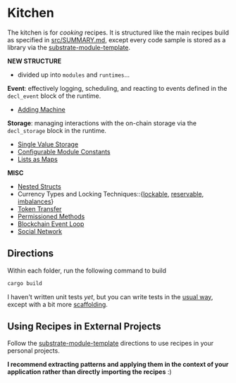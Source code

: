 # Kitchen

The kitchen is for *cooking* recipes. It is structured like the main recipes build as specified in [src/SUMMARY.md](../src/SUMMARY.md), except every code sample is stored as a library via the [substrate-module-template](https://github.com/shawntabrizi/substrate-module-template).

**NEW STRUCTURE**
* divided up into `modules` and `runtimes`...

**Event**: effectively logging, scheduling, and reacting to events defined in the `decl_event` block of the runtime.
* [Adding Machine](./adder/)

**Storage**: managing interactions with the on-chain storage via the `decl_storage` block in the runtime.
* [Single Value Storage](./value/)
* [Configurable Module Constants](./constants/)
* [Lists as Maps](./list/)

**MISC**
- [Nested Structs](./nstructs)
- Currency Types and Locking Techniques::{[lockable](./lockable), [reservable](./reservable), [imbalances](./imbalances)}
- [Token Transfer](./token)
- [Permissioned Methods](./permissioned)
- [Blockchain Event Loop](./loop)
- [Social Network](./social)

<!-- **Support**: using traits from [`srml/support`](https://github.com/paritytech/substrate/tree/master/srml/support) to inherit shared behavior from existing runtime modules
* [Using Balances](./support/balances/)

ADD BACK WHEN THERE ARE MORE RECIPES THAN JUST THIS BALANCES STRUCT
-->

## Directions

Within each folder, run the following command to build

```rust
cargo build
```

I haven't written unit tests *yet*, but you can write tests in the [usual way](https://doc.rust-lang.org/rust-by-example/testing/unit_testing.html), except with a bit more [scaffolding](https://www.shawntabrizi.com/substrate-collectables-workshop/#/5/setting-up-tests).

## Using Recipes in External Projects

Follow the [substrate-module-template](https://github.com/shawntabrizi/substrate-module-template) directions to use recipes in your personal projects. 

**I recommend extracting patterns and applying them in the context of your application rather than directly importing the recipes** :)